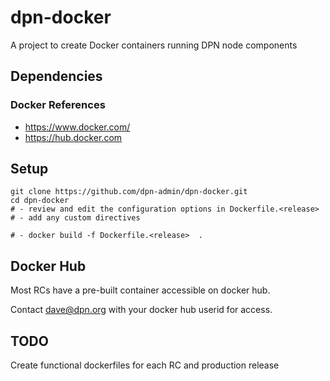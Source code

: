 # dpn-docker

A project to create Docker containers running DPN node components

## Dependencies

### Docker References
- https://www.docker.com/
- https://hub.docker.com


## Setup

```
git clone https://github.com/dpn-admin/dpn-docker.git
cd dpn-docker
# - review and edit the configuration options in Dockerfile.<release>
# - add any custom directives

# - docker build -f Dockerfile.<release>  .
```

## Docker Hub
Most RCs have a pre-built container accessible on docker hub.

Contact dave@dpn.org with your docker hub userid for access.

## TODO
Create functional dockerfiles for each RC and production release


